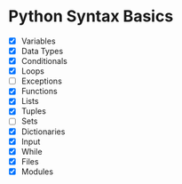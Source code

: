 # Python Syntax Basics

- [x] Variables
- [x] Data Types
- [x] Conditionals
- [X] Loops
- [ ] Exceptions
- [x] Functions
- [x] Lists
- [x] Tuples
- [ ] Sets
- [x] Dictionaries
- [x] Input
- [x] While
- [x] Files
- [x] Modules
